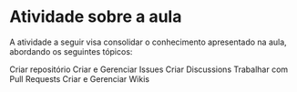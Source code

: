 # Atividade sobre a aula
 A atividade a seguir visa consolidar o conhecimento apresentado na aula, abordando os seguintes tópicos:

Criar repositório
Criar e Gerenciar Issues
Criar Discussions
Trabalhar com Pull Requests
Criar e Gerenciar Wikis
